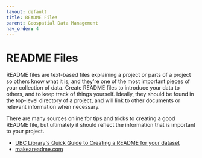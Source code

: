 ```yaml
---
layout: default
title: README Files
parent: Geospatial Data Management
nav_order: 4
---
```


# README Files

README files are text-based files explaining a project or parts of a project so others know what it is, and they're one of the most important pieces of your collection of data. Create README files to introduce your data to others, and to keep track of things yourself. Ideally, they should be found in the top-level directory of a project, and will link to other documents or relevant information when necessary.

There are many sources online for tips and tricks to creating a good README file, but ultimately it should reflect the information that is important to your project.

- [UBC Library's Quick Guide to Creating a README for your dataset](https://osf.io/aqxw3)
- [makeareadme.com](https://www.makeareadme.com/)
